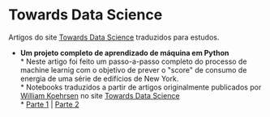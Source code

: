 # Towards Data Science
Artigos do site [Towards Data Science](https://towardsdatascience.com/) traduzidos para estudos.

* **Um projeto completo de aprendizado de máquina em Python**
<br>* Neste artigo foi feito um passo-a-passo completo do processo de machine learnig com o objetivo de prever o "score" de consumo de energia de uma série de edifícios de New York.
<br>* Notebooks traduzidos a partir de artigos originalmente publicados por [William Koehrsen](https://twitter.com/koehrsen_will) no site [Towards Data Science](https://towardsdatascience.com)
<br>* [Parte 1](https://github.com/willsilvano/datascience/blob/master/Towards%20DataScience/Energy%20New%20York%20-%20Part%20One.ipynb) | [Parte 2](https://github.com/willsilvano/datascience/blob/master/Towards%20DataScience/Energy%20New%20York%20-%20Part%20Two.ipynb)